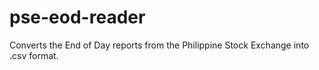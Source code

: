 # pse-eod-reader
Converts the End of Day reports from the Philippine Stock Exchange into .csv format.
